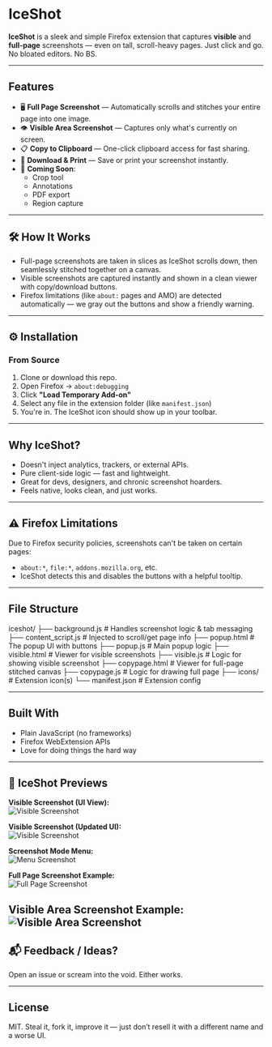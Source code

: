 #  IceShot

**IceShot** is a sleek and simple Firefox extension that captures **visible** and **full-page** screenshots — even on tall, scroll-heavy pages. Just click and go. No bloated editors. No BS.

---

##  Features

- 🖥️ **Full Page Screenshot** — Automatically scrolls and stitches your entire page into one image.
- 👁️ **Visible Area Screenshot** — Captures only what's currently on screen.
- 📋 **Copy to Clipboard** — One-click clipboard access for fast sharing.
- 💾 **Download & Print** — Save or print your screenshot instantly.
- 🚧 **Coming Soon**:
  - Crop tool
  - Annotations
  - PDF export
  - Region capture

---

## 🛠️ How It Works

- Full-page screenshots are taken in slices as IceShot scrolls down, then seamlessly stitched together on a canvas.
- Visible screenshots are captured instantly and shown in a clean viewer with copy/download buttons.
- Firefox limitations (like `about:` pages and AMO) are detected automatically — we gray out the buttons and show a friendly warning.

---

## ⚙️ Installation

### From Source
1. Clone or download this repo.
2. Open Firefox → `about:debugging`
3. Click **"Load Temporary Add-on"**
4. Select any file in the extension folder (like `manifest.json`)
5. You're in. The IceShot icon should show up in your toolbar.

---

##  Why IceShot?

- Doesn't inject analytics, trackers, or external APIs.
- Pure client-side logic — fast and lightweight.
- Great for devs, designers, and chronic screenshot hoarders.
- Feels native, looks clean, and just works.

---

## ⚠️ Firefox Limitations

Due to Firefox security policies, screenshots can't be taken on certain pages:

- `about:*`, `file:*`, `addons.mozilla.org`, etc.
- IceShot detects this and disables the buttons with a helpful tooltip.

---

## File Structure
iceshot/
├── background.js # Handles screenshot logic & tab messaging
├── content_script.js # Injected to scroll/get page info
├── popup.html # The popup UI with buttons
├── popup.js # Main popup logic
├── visible.html # Viewer for visible screenshots
├── visible.js # Logic for showing visible screenshot
├── copypage.html # Viewer for full-page stitched canvas
├── copypage.js # Logic for drawing full page
├── icons/ # Extension icon(s)
└── manifest.json # Extension config


---

##  Built With

- Plain JavaScript (no frameworks)
- Firefox WebExtension APIs
- Love for doing things the hard way

---
## 📸 IceShot Previews

**Visible Screenshot (UI View):**  
![Visible Screenshot](https://raw.githubusercontent.com/maddogg1991/IceShot/main/IceShot%20Previews/Screenshot%20from%202025-07-15%2005-52-48.png)

**Visible Screenshot (Updated UI):**  
![Visible Screenshot](https://raw.githubusercontent.com/maddogg1991/IceShot/main/IceShot%20Previews/Screenshot%20from%202025-07-15%2005-53-48.png)

**Screenshot Mode Menu:**  
![Menu Screenshot](https://raw.githubusercontent.com/maddogg1991/IceShot/main/IceShot%20Previews/Screenshot%20from%202025-07-15%2005-54-32.png)

**Full Page Screenshot Example:**  
![Full Page Screenshot](https://raw.githubusercontent.com/maddogg1991/IceShot/main/IceShot%20Previews/fullpage-screenshot.png)

**Visible Area Screenshot Example:**  
![Visible Area Screenshot](https://raw.githubusercontent.com/maddogg1991/IceShot/main/IceShot%20Previews/visible-screenshot(1).png)
---

## 📬 Feedback / Ideas?

Open an issue or scream into the void. Either works.

---

##  License

MIT. Steal it, fork it, improve it — just don’t resell it with a different name and a worse UI.

